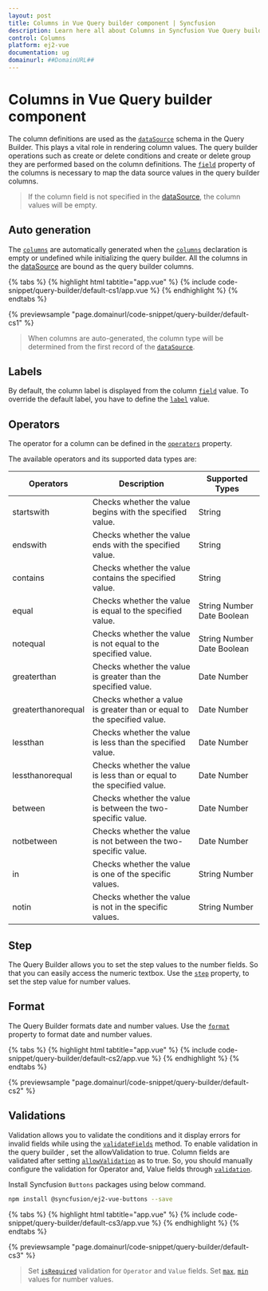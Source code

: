 ```yaml
---
layout: post
title: Columns in Vue Query builder component | Syncfusion
description: Learn here all about Columns in Syncfusion Vue Query builder component of Syncfusion Essential JS 2 and more.
control: Columns 
platform: ej2-vue
documentation: ug
domainurl: ##DomainURL##
---
```


# Columns in Vue Query builder component

The column definitions are used as the [`dataSource`](https://ej2.syncfusion.com/vue/documentation/api/query-builder/#datasource) schema in the Query Builder. This plays a vital role in rendering column values. The query builder operations such as create or delete conditions and create or delete group they are performed based on the column definitions. The [`field`](https://ej2.syncfusion.com/vue/documentation/api/query-builder/columnsModel/#field) property of the columns is necessary to map the data source values in the query builder columns.

> If the column field is not specified in the [dataSource](https://ej2.syncfusion.com/vue/documentation/api/query-builder/#datasource), the column values will be empty.

## Auto generation

The [`columns`](https://ej2.syncfusion.com/vue/documentation/api/query-builder/#columns) are automatically generated when the [`columns`](https://ej2.syncfusion.com/vue/documentation/api/query-builder/#columns) declaration is empty or undefined while initializing the query builder. All the columns in the [dataSource](https://ej2.syncfusion.com/vue/documentation/api/query-builder/#datasource) are bound as the query builder columns.

{% tabs %}
{% highlight html tabtitle="app.vue" %}
{% include code-snippet/query-builder/default-cs1/app.vue %}
{% endhighlight %}
{% endtabs %}
        
{% previewsample "page.domainurl/code-snippet/query-builder/default-cs1" %}

> When columns are auto-generated, the column type will be determined from the first record of the [`dataSource`](https://ej2.syncfusion.com/vue/documentation/api/query-builder/#datasource).

## Labels

By default, the column label is displayed from the column [`field`](https://ej2.syncfusion.com/vue/documentation/api/query-builder/columnsModel/#field) value. To override the default label, you have to define the [`label`](https://ej2.syncfusion.com/vue/documentation/api/query-builder/columnsModel/#label) value.

## Operators

The operator for a column can be defined in the [`operators`](https://ej2.syncfusion.com/vue/documentation/api/query-builder/columnsModel/#operators) property.

The available operators and its supported data types are:

| Operators | Description | Supported Types |
| ------------ | ----------------------- | ------------------ |
| startswith  | Checks whether the value begins with the specified value. | String |
| endswith  | Checks whether the value ends with the specified value. | String |
| contains | Checks whether the value contains the specified value. | String |
| equal | Checks whether the value is equal to the specified value. | String Number Date Boolean |
| notequal | Checks whether the value is not equal to the specified value. | String Number Date Boolean |
| greaterthan | Checks whether the value is greater than the specified value. | Date Number |
| greaterthanorequal | Checks whether a value is greater than or equal to the specified value. | Date Number |
| lessthan | Checks whether the value is less than the specified value.| Date Number |
| lessthanorequal | Checks whether the value is less than or equal to the specified value. | Date Number |
| between | Checks whether the value is between the two-specific value. | Date  Number |
| notbetween | Checks whether the value is not between the two-specific value. | Date  Number |
| in | Checks whether the value is one of the specific values. | String  Number |
| notin | Checks whether the value is not in the specific values. | String  Number |

## Step

The Query Builder allows you to set the step values to the number fields. So that you can easily access the numeric textbox. Use the [`step`](https://ej2.syncfusion.com/vue/documentation/api/query-builder/columnsModel/#step) property, to set the step value for number values.

## Format

The Query Builder formats date and number values. Use the [`format`](https://ej2.syncfusion.com/vue/documentation/api/query-builder/columnsModel/#format) property to format date and number values.

{% tabs %}
{% highlight html tabtitle="app.vue" %}
{% include code-snippet/query-builder/default-cs2/app.vue %}
{% endhighlight %}
{% endtabs %}
        
{% previewsample "page.domainurl/code-snippet/query-builder/default-cs2" %}

## Validations

Validation allows you to validate the conditions and it display errors for invalid fields while using  the [`validateFields`](https://ej2.syncfusion.com/vue/documentation/api/query-builder/#validatefields) method.  To enable validation in the query builder , set the allowValidation to true. Column fields are validated after setting [`allowValidation`](https://ej2.syncfusion.com/vue/documentation/api/query-builder/#allowvalidation) as to true. So, you should manually configure the validation for Operator and, Value fields through [`validation`](https://ej2.syncfusion.com/vue/documentation/api/query-builder/columnsModel/#validation).

Install Syncfusion `Buttons` packages using below command.

```bash
npm install @syncfusion/ej2-vue-buttons --save
```

{% tabs %}
{% highlight html tabtitle="app.vue" %}
{% include code-snippet/query-builder/default-cs3/app.vue %}
{% endhighlight %}
{% endtabs %}
        
{% previewsample "page.domainurl/code-snippet/query-builder/default-cs3" %}

> Set [`isRequired`](https://ej2.syncfusion.com/vue/documentation/api/query-builder/validation/#isrequired) validation for `Operator` and `Value` fields.
> Set [`max`](https://ej2.syncfusion.com/vue/documentation/api/query-builder/validation/#max), [`min`](https://ej2.syncfusion.com/vue/documentation/api/query-builder/validation/#min) values for number values.
